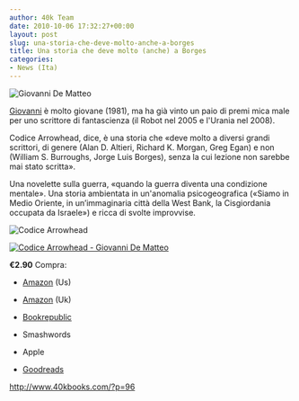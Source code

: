 ```yaml
---
author: 40k Team
date: 2010-10-06 17:32:27+00:00
layout: post
slug: una-storia-che-deve-molto-anche-a-borges
title: Una storia che deve molto (anche) a Borges
categories:
- News (Ita)
---
```


![Giovanni De Matteo](http://www.40kbooks.com/wp-content/uploads/dematteo1.jpg)

[Giovanni](http://www.40kbooks.com/?p=881) è molto giovane (1981), ma ha già vinto un paio di premi mica male per uno scrittore di fantascienza (il Robot nel 2005 e l'Urania nel 2008).

Codice Arrowhead, dice, è una storia che «deve molto a diversi grandi scrittori, di genere (Alan D. Altieri, Richard K. Morgan, Greg Egan) e non (William S. Burroughs, Jorge Luis Borges), senza la cui lezione non sarebbe mai stato scritta».

Una novelette sulla guerra, «quando la guerra diventa una condizione mentale». Una storia ambientata in un'anomalia psicogeografica («Siamo in Medio Oriente, in un’immaginaria città della West Bank, la Cisgiordania occupata da Israele») e ricca di svolte improvvise.








![Codice Arrowhead](http://www.40kbooks.com/wp-content/uploads/dematteohook.jpg)


[![Codice Arrowhead - Giovanni De Matteo](http://www.40kbooks.com/wp-content/uploads/codice-dematteo_it_t1.png)](http://www.40kbooks.com/?page_id=133&category=14&product_id=22)

**€2.90**
Compra:



	
  * [Amazon](http://www.amazon.com/dp/B0045Y26SG) (Us)

	
  * [Amazon](https://www.amazon.co.uk/dp/B0045Y26SG) (Uk)

	
  * [Bookrepublic](http://www.bookrepublic.it/book/9788865860182-codice-arrowhead/)

	
  * Smashwords

	
  * Apple

	
  * [Goodreads](http://www.goodreads.com/book/show/9461655-codice-arrowhead)









http://www.40kbooks.com/?p=96

